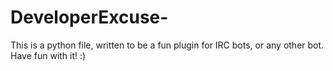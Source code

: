 # DeveloperExcuse-
This is a python file, written to be a fun plugin for IRC bots, or any other bot. Have fun with it! :) 
